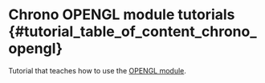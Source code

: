 Chrono OPENGL module tutorials         {#tutorial_table_of_content_chrono_opengl}
======================================

Tutorial that teaches how to use the 
[OPENGL module](group__opengl__module.html).